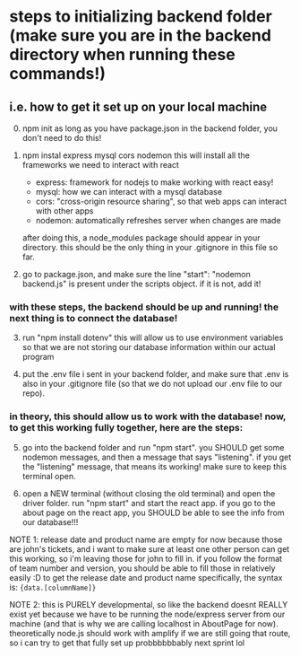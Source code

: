 # steps to initializing backend folder (make sure you are in the backend directory when running these commands!)
## i.e. how to get it set up on your local machine

0. npm init
    as long as you have package.json in the backend folder, you don't need to do this! 
    
1. npm instal express mysql cors nodemon
    this will install all the frameworks we need to interact with react

    - express: framework for nodejs to make working with react easy!
    - mysql: how we can interact with a mysql database
    - cors: "cross-origin resource sharing", so that web apps can interact with other apps
    - nodemon: automatically refreshes server when changes are made

    after doing this, a node_modules package should appear in your directory. this should be the only thing in your .gitignore in this file so far.

2. go to package.json, and make sure the line 
    "start": "nodemon backend.js"
    is present under the scripts object. if it is not, add it!

### with these steps, the backend should be up and running! the next thing is to connect the database!

3. run "npm install dotenv"
    this will allow us to use environment variables so that we are not storing our database information within our actual program

4. put the .env file i sent in your backend folder, and make sure that .env is also in your .gitignore file (so that we do not upload our .env file to our repo).

### in theory, this should allow us to work with the database! now, to get this working fully together, here are the steps:

5. go into the backend folder and run "npm start". you SHOULD get some nodemon messages, and then a message that says "listening". if you get the "listening" message, that means its working! make sure to keep this terminal open.

6. open a NEW terminal (without closing the old terminal) and open the driver folder. run "npm start" and start the react app. if you go to the about page on the react app, you SHOULD be able to see the info from our database!!!

NOTE 1: release date and product name are empty for now because those are john's tickets, and i want to make sure at least one other person can get this working, so i'm leaving those for john to fill in. if you follow the format of team number and version, you should be able to fill those in relatively easily :D to get the release date and product name specifically, the syntax is:
        `{data.[columnName]}`

NOTE 2: this is PURELY developmental, so like the backend doesnt REALLY exist yet because we have to be running the node/express server from our machine (and that is why we are calling localhost in AboutPage for now). theoretically node.js should work with amplify if we are still going that route, so i can try to get that fully set up probbbbbbably next sprint lol